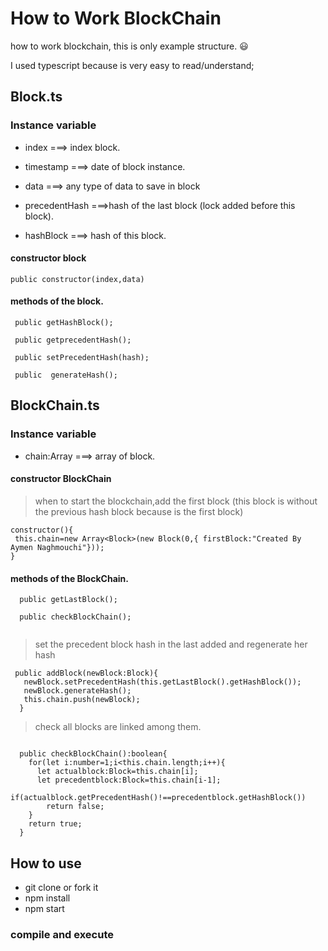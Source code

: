 # How to Work BlockChain  
how to work blockchain, this is only example structure. :smiley:

I used typescript because is very easy to read/understand;

## Block.ts

### Instance variable
- index ===> index block.

- timestamp ===> date of block instance.

- data ===> any type of  data to save in block

- precedentHash ===>hash of the last block (lock added before this block).

- hashBlock ===> hash of this block.

#### constructor block
```
public constructor(index,data)
```

#### methods of the block.
```
 public getHashBlock();
 
 public getprecedentHash();

 public setPrecedentHash(hash);
 
 public  generateHash();
```

## BlockChain.ts
### Instance variable
- chain:Array<Block> ===>  array of block.
  
 #### constructor BlockChain
 > when to start the blockchain,add the first block (this block is without the previous hash block because is the first block)
  ```
 constructor(){
   this.chain=new Array<Block>(new Block(0,{ firstBlock:"Created By Aymen Naghmouchi"}));
 }
 ```
 
 #### methods of the BlockChain.
```
  public getLastBlock();
  
  public checkBlockChain();
  
```

> set the precedent block hash in the last added and regenerate her hash
```
 public addBlock(newBlock:Block){
   newBlock.setPrecedentHash(this.getLastBlock().getHashBlock());   
   newBlock.generateHash();
   this.chain.push(newBlock);
  }
```

> check all blocks are linked  among them.
```

  public checkBlockChain():boolean{
    for(let i:number=1;i<this.chain.length;i++){
      let actualblock:Block=this.chain[i];
      let precedentblock:Block=this.chain[i-1];
      if(actualblock.getPrecedentHash()!==precedentblock.getHashBlock())
        return false;
    }
    return true;
  }
```

## How to use
* git clone or fork it
* npm install
* npm start

### compile and execute
